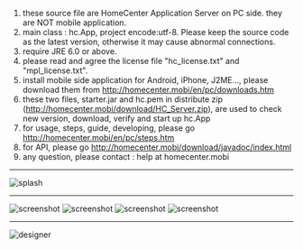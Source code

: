 1. these source file are HomeCenter Application Server on PC side. they are NOT mobile application.
2. main class : hc.App, project encode:utf-8. Please keep the source code as the latest version, otherwise it may cause abnormal connections.
3. require JRE 6.0 or above.
4. please read and agree the license file "hc_license.txt" and "mpl_license.txt".
5. install mobile side application for Android, iPhone, J2ME..., please download them from http://homecenter.mobi/en/pc/downloads.htm
6. these two files, starter.jar and hc.pem in distribute zip (http://homecenter.mobi/download/HC_Server.zip), are used to check new version, download, verify and start up hc.App
7. for usage, steps, guide, developing, please go http://homecenter.mobi/en/pc/steps.htm
8. for API, please go http://homecenter.mobi/download/javadoc/index.html
9. any question, please contact : help at homecenter.mobi

***

![splash](http://homecenter.mobi/images/splash_n_txt.png)

***

![screenshot](http://homecenter.mobi/images/sc6.png)
![screenshot](http://homecenter.mobi/images/sc8.png)
![screenshot](http://homecenter.mobi/images/sc7.png)
![screenshot](http://homecenter.mobi/images/sc9.png)

***

![designer](http://homecenter.mobi/images/usage/pc_designer.png)